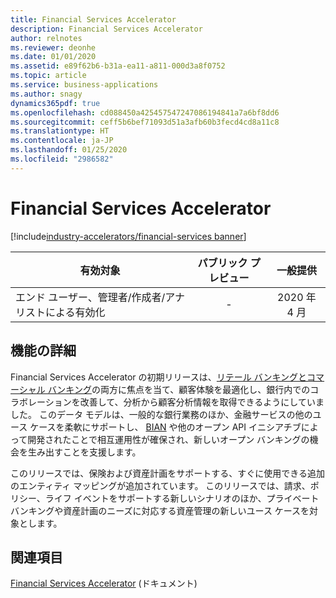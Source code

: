 ```yaml
---
title: Financial Services Accelerator
description: Financial Services Accelerator
author: relnotes
ms.reviewer: deonhe
ms.date: 01/01/2020
ms.assetid: e89f62b6-b31a-ea11-a811-000d3a8f0752
ms.topic: article
ms.service: business-applications
ms.author: snagy
dynamics365pdf: true
ms.openlocfilehash: cd088450a425457547247086194841a7a6bf8dd6
ms.sourcegitcommit: ceff5b6bef71093d51a3afb60b3fecd4cd8a11c8
ms.translationtype: HT
ms.contentlocale: ja-JP
ms.lasthandoff: 01/25/2020
ms.locfileid: "2986582"
---
```

# <a name="financial-services-accelerator"></a>Financial Services Accelerator
[!include[industry-accelerators/financial-services banner](../includes/industry-accelerators/financial-services.md)]

| 有効対象    |  パブリック プレビュー | 一般提供 | 
| ---------- | :----------: |:----------: |
|エンド ユーザー、管理者/作成者/アナリストによる有効化|-| 2020 年 4 月|






## <a name="feature-details"></a>機能の詳細
<!--feature detail start -->
Financial Services Accelerator の初期リリースは、[リテール バンキングとコマーシャル バンキング](https://docs.microsoft.com/common-data-model/banking-accelerator)の両方に焦点を当て、顧客体験を最適化し、銀行内でのコラボレーションを改善して、分析から顧客分析情報を取得できるようにしていました。 このデータ モデルは、一般的な銀行業務のほか、金融サービスの他のユース ケースを柔軟にサポートし、 [BIAN](https://www.bian.org/) や他のオープン API イニシアチブによって開発されたことで相互運用性が確保され、新しいオープン バンキングの機会を生み出すことを支援します。

このリリースでは、保険および資産計画をサポートする、すぐに使用できる追加のエンティティ マッピングが追加されています。 このリリースでは、請求、ポリシー、ライフ イベントをサポートする新しいシナリオのほか、プライベート バンキングや資産計画のニーズに対応する資産管理の新しいユース ケースを対象とします。 

<!--feature detail end -->










## <a name="see-also"></a>関連項目

[Financial Services Accelerator](https://aka.ms/FSIAcceleratorDocs) (ドキュメント)

